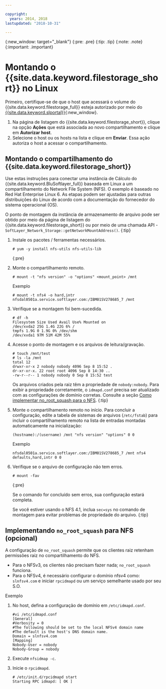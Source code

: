 ```yaml
---

copyright:
  years: 2014, 2018
lastupdated: "2018-10-31"

---
```

{:new_window: target="_blank"}
{:pre: .pre}
{:tip: .tip}
{:note: .note}
{:important: .important}

# Montando o {{site.data.keyword.filestorage_short}} no Linux

Primeiro, certifique-se de que o host que acessará o volume do {{site.data.keyword.filestorage_full}} esteja autorizado por meio do [{{site.data.keyword.slportal}}](https://control.softlayer.com/){:new_window}.

1. Na página de listagem do {{site.data.keyword.filestorage_short}}, clique na opção **Ações** que está associada ao novo compartilhamento e clique em **Autorizar host**.
2. Selecione o host ou os hosts na lista e clique em **Enviar**. Essa ação autoriza o host a acessar o compartilhamento.

## Montando o compartilhamento do {{site.data.keyword.filestorage_short}}

Use estas instruções para conectar uma instância de Cálculo do {{site.data.keyword.BluSoftlayer_full}} baseada em Linux a um compartilhamento do Network File System (NFS). O exemplo é baseado no Red Hat Enterprise Linux 6. As etapas podem ser ajustadas para outras distribuições do Linux de acordo com a documentação do fornecedor do sistema operacional (OS).

O ponto de montagem da instância de armazenamento de arquivo pode ser obtido por meio da página de listagem do {{site.data.keyword.filestorage_short}} ou por meio de uma chamada API - `SoftLayer_Network_Storage::getNetworkMountAddress()`.
{:tip}

1. Instale os pacotes / ferramentas necessários.
   ```
   # yum -y install nfs-utils nfs-utils-lib
   ```
   {:pre}

2. Monte o compartilhamento remoto.
   ```
   # mount -t "nfs version" -o "options" <mount_point> /mnt
   ```

   Exemplo
   ```
   # mount -t nfs4 -o hard,intr
   nfsdal0501a.service.softlayer.com:/IBM01SV278685_7 /mnt
   ```

3. Verifique se a montagem foi bem-sucedida.
   ```
   # df -h
   Filesystem Size Used Avail Use% Mounted on
   /dev/xvda2 25G 1.4G 22G 6% /
   tmpfs 1.9G 0 1.9G 0% /dev/shm
   /dev/xvda1 97M 51M 42M 55%
   ```

4. Acesse o ponto de montagem e os arquivos de leitura/gravação.
   ```
   # touch /mnt/test
   # ls -la /mnt
   total 12
   drwxr-xr-x 2 nobody nobody 4096 Sep 8 15:52 .
   dr-xr-xr-x. 22 root root 4096 Sep 8 14:30 ..
   -rw-r--r-- 1 nobody nobody 0 Sep 8 15:52 test
   ```

   Os arquivos criados pela raiz têm a propriedade de `nobody:nobody`. Para exibir a propriedade corretamente, o `idmapd.conf` precisa ser atualizado com as configurações de domínio corretas. Consulte a seção [Como implementar no_root_squash para o NFS](#implementing-no_root_squash-for-nfs-optional-).
   {:tip}

5. Monte o compartilhamento remoto no início. Para concluir a configuração, edite a tabela de sistemas de arquivos (`/etc/fstab`) para incluir o compartilhamento remoto na lista de entradas montadas automaticamente na inicialização:

   ```
   (hostname):/(username) /mnt "nfs version" "options" 0 0
   ```

   Exemplo

   ```
   nfsdal0501a.service.softlayer.com:/IBM01SV278685_7 /mnt nfs4 defaults,hard,intr 0 0
   ```

6. Verifique se o arquivo de configuração não tem erros.

   ```
   # mount -fav
   ```
   {:pre}

   Se o comando for concluído sem erros, sua configuração estará completa.

   Se você estiver usando o NFS 4.1, inclua `sec=sys` no comando de montagem para evitar problemas de propriedade do arquivo.
   {:tip}


## Implementando  ` no_root_squash `  para NFS (opcional)

A configuração de `no_root_squash` permite que os clientes raiz retenham permissões raiz no compartilhamento do NFS.
- Para o NFSv3, os clientes não precisam fazer nada; `no_root_squash` funciona.
- Para o NFSv4, é necessário configurar o domínio nfsv4 como: `slnfsv4.com` e iniciar `rpcidmapd` ou um serviço semelhante usado por seu S.O.

Exemplo

1. No host, defina a configuração de domínio em `/etc/idmapd.conf`.

   ```
   #vi /etc/idmapd.conf
   [General]
   #Verbosity = 0
   #The following should be set to the local NFSv4 domain name
   #The default is the host's DNS domain name.
   Domain = slnfsv4.com
   [Mapping]
   Nobody-User = nobody
   Nobody-Group = nobody
   ```

2. Execute `nfsidmap -c`.
3. Inicie o `rpcidmapd`.
   ```
   # /etc/init.d/rpcidmapd start
   Starting RPC idmapd: [ OK ]
   ```
